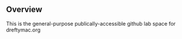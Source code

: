 ## Overview

This is the general-purpose publically-accessible github lab space for dreftymac.org


